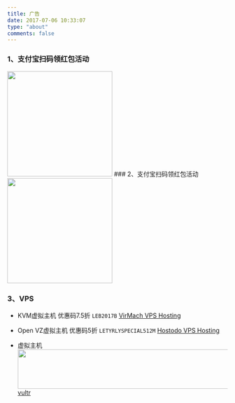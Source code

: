 ```yaml
---
title: 广告
date: 2017-07-06 10:33:07
type: "about"
comments: false
---
```



### 1、支付宝扫码领红包活动
<img src="/images/ad/1511335783622.jpg" width="240" height="240">
### 2、支付宝扫码领红包活动
<img src="/images/ad/20171122_163122.jpg" width="240" height="240">

### 3、VPS

- KVM虚拟主机 优惠码7.5折 ```LEB2017B```  <a href="https://billing.virmach.com/aff.php?aff=2769">VirMach VPS Hosting</a>

- Open VZ虚拟主机 优惠码5折 ```LETYRLYSPECIAL512M```  <a href="https://hostodo.com/portal/aff.php?aff=452">Hostodo VPS Hosting</a>

- 虚拟主机 <img src="https://www.vultr.com/media/banner_1.png" width="728" height="90"><a href="https://www.vultr.com/?ref=7129642">vultr</a>

